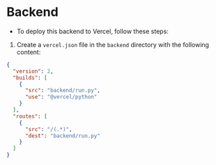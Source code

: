 # Backend

- To deploy this backend to Vercel, follow these steps:

1. Create a `vercel.json` file in the `backend` directory with the following content:

```json
{
  "version": 2,
  "builds": [
    {
      "src": "backend/run.py",
      "use": "@vercel/python"
    }
  ],
  "routes": [
    {
      "src": "/(.*)",
      "dest": "backend/run.py"
    }
  ]
}